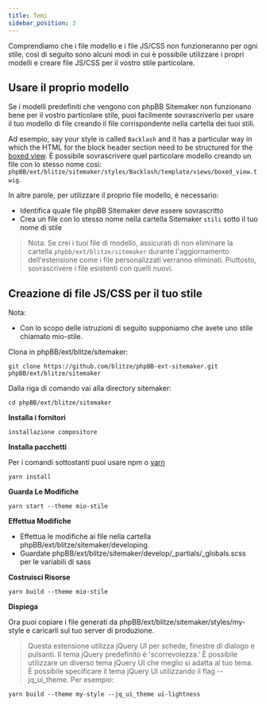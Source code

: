 ```yaml
---
title: Temi
sidebar_position: 3
---
```


Comprendiamo che i file modello e i file JS/CSS non funzioneranno per ogni stile, così di seguito sono alcuni modi in cui è possibile utilizzare i propri modelli e creare file JS/CSS per il vostro stile particolare.

## Usare il proprio modello

Se i modelli predefiniti che vengono con phpBB Sitemaker non funzionano bene per il vostro particolare stile, puoi facilmente sovrascriverlo per usare il tuo modello di file creando il file corrispondente nella cartella dei tuoi stili.

Ad esempio, say your style is called `Backlash` and it has a particular way in which the HTML for the block header section need to be structured for the [boxed view](/docs/user/blocks/block-views). È possibile sovrascrivere quel particolare modello creando un file con lo stesso nome così: `phpBB/ext/blitze/sitemaker/styles/Backlash/template/views/boxed_view.twig`.

In altre parole, per utilizzare il proprio file modello, è necessario:
* Identifica quale file phpBB Sitemaker deve essere sovrascritto
* Crea un file con lo stesso nome nella cartella Sitemaker `stili` sotto il tuo nome di stile

> Nota: Se crei i tuoi file di modello, assicurati di non eliminare la cartella `phpbb/ext/blitze/sitemaker` durante l'aggiornamento dell'estensione come i file personalizzati verranno eliminati. Piuttosto, sovrascrivere i file esistenti con quelli nuovi.

## Creazione di file JS/CSS per il tuo stile

Nota:
* Con lo scopo delle istruzioni di seguito supponiamo che avete uno stile chiamato mio-stile.

Clona in phpBB/ext/blitze/sitemaker:

    git clone https://github.com/blitze/phpBB-ext-sitemaker.git phpBB/ext/blitze/sitemaker

Dalla riga di comando vai alla directory sitemaker:

    cd phpBB/ext/blitze/sitemaker

**Installa i fornitori**

    installazione compositore

**Installa pacchetti**

Per i comandi sottostanti puoi usare npm o [yarn](https://yarnpkg.com)

    yarn install

**Guarda Le Modifiche**

    yarn start --theme mio-stile

**Effettua Modifiche**

* Effettua le modifiche ai file nella cartella phpBB/ext/blitze/sitemaker/developing.
* Guardate phpBB/ext/blitze/sitemaker/develop/_partials/_globals.scss per le variabili di sass

**Costruisci Risorse**

    yarn build --theme mio-stile

**Dispiega**

Ora puoi copiare i file generati da phpBB/ext/blitze/sitemaker/styles/my-style e caricarli sul tuo server di produzione.

> Questa estensione utilizza jQuery UI per schede, finestre di dialogo e pulsanti. Il tema jQuery predefinito è 'scorrevolezza.' È possibile utilizzare un diverso tema jQuery UI che meglio si adatta al tuo tema. È possibile specificare il tema jQuery UI utilizzando il flag --jq_ui_theme. Per esempio:

    yarn build --theme my-style --jq_ui_theme ui-lightness

